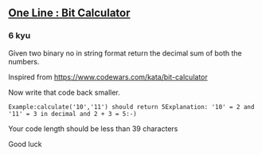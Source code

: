 <h2><a href=https://www.codewars.com/kata/5afa9348db615d3cce00187e/train/javascript target="_blank">One Line : Bit Calculator</a></h2><h3>6 kyu</h3><p>Given two binary no in string format return the decimal sum of both the numbers.</p><p>Inspired from <a href="https://www.codewars.com/kata/bit-calculator" data-turbolinks="false" target="_blank">https://www.codewars.com/kata/bit-calculator</a> </p><p>Now write that code back smaller.</p><pre><code class="language-javascript"><span class="cm-variable">Example</span>:<span class="cm-variable">calculate</span>(<span class="cm-string">'10'</span>,<span class="cm-string">'11'</span>) <span class="cm-variable">should</span> <span class="cm-keyword">return</span> <span class="cm-number">5</span><span class="cm-variable">Explanation</span>: <span class="cm-string">'10'</span> <span class="cm-operator">=</span> <span class="cm-number">2</span> <span class="cm-variable">and</span> <span class="cm-string">'11'</span> <span class="cm-operator">=</span> <span class="cm-number">3</span> <span class="cm-keyword">in</span> <span class="cm-variable">decimal</span> <span class="cm-variable">and</span> <span class="cm-number">2</span> <span class="cm-operator">+</span> <span class="cm-number">3</span> <span class="cm-operator">=</span> <span class="cm-number">5</span>:<span class="cm-operator">-</span>)</code></pre><p>Your code length should be less than 39 characters</p><p>Good luck</p>